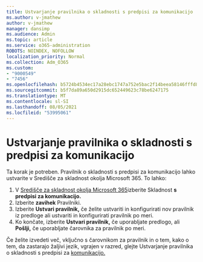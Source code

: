 ```yaml
---
title: Ustvarjanje pravilnika o skladnosti s predpisi za komunikacijo
ms.author: v-jmathew
author: v-jmathew
manager: dansimp
ms.audience: Admin
ms.topic: article
ms.service: o365-administration
ROBOTS: NOINDEX, NOFOLLOW
localization_priority: Normal
ms.collection: Adm_O365
ms.custom:
- "9000549"
- "7456"
ms.openlocfilehash: b5724b4534ec17a28ebc1747a752e5bac2f14beea58146fffd8f35fad1e07edc
ms.sourcegitcommit: b5f7da89a650d2915dc652449623c78be6247175
ms.translationtype: MT
ms.contentlocale: sl-SI
ms.lasthandoff: 08/05/2021
ms.locfileid: "53995061"
---
```

# <a name="create-a-communication-compliance-policy"></a>Ustvarjanje pravilnika o skladnosti s predpisi za komunikacijo

Ta korak je potreben. Pravilnik o skladnosti s predpisi za komunikacijo lahko ustvarite v Središče za skladnost okolja Microsoft 365. To lahko:

1. V [Središče za skladnost okolja Microsoft 365](https://go.microsoft.com/fwlink/?linkid=2130502)izberite Skladnost **s predpisi za komunikacijo.**
2. Izberite **zavihek** Pravilniki.
3. Izberite **Ustvari pravilnik,** če želite ustvariti in konfigurirati nov pravilnik iz predloge ali ustvariti in konfigurirati pravilnik po meri.
4. Ko končate, izberite **Ustvari pravilnik,** če uporabljate predlogo, ali **Pošlji,** če uporabljate čarovnika za pravilnik po meri.

Če želite izvedeti več, vključno s čarovnikom za pravilnik in o tem, kako o tem, da zastarajo žaljivi jezik, vgrajen v razred, glejte Ustvarjanje pravilnika o skladnosti s predpisi za [komunikacijo.](https://go.microsoft.com/fwlink/?linkid=2129079)
